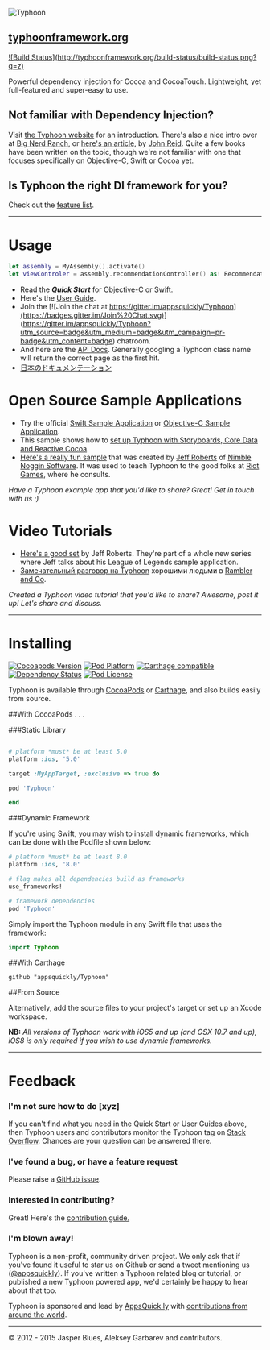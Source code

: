 ![Typhoon](http://www.typhoonframework.org/typhoon-splash.png)
## <a href="http://typhoonframework.org">typhoonframework.org</a>  

<a href="http://builds.appsquick.ly/browse/TPN-TC/latest">
![Build Status](http://typhoonframework.org/build-status/build-status.png?q=z)
</a>

Powerful dependency injection for Cocoa and CocoaTouch. Lightweight, yet full-featured and super-easy to use. 

## Not familiar with Dependency Injection? 

Visit <a href="http://typhoonframework.org">the Typhoon website</a> for an introduction. There's also a nice intro over at <a href="http://www.bignerdranch.com/blog/dependency-injection-ios/">Big Nerd Ranch</a>, or <a href="http://www.objc.io/issue-15/dependency-injection.html">here's an article</a>, by <a href="http://qualitycoding.org/">John Reid</a>. Quite a few books have been written on the topic, though we're not familiar with one that focuses specifically on Objective-C, Swift or Cocoa yet. 

## Is Typhoon the right DI framework for you? 

Check out the <a href="http://www.typhoonframework.org/#features">feature list</a>. 

---------------------------------------

# Usage

```swift
let assembly = MyAssembly().activate()
let viewControler = assembly.recommendationController() as! RecommendationController
```

* Read the ***Quick Start*** for <a href="https://github.com/typhoon-framework/Typhoon/wiki/Quick-Start">Objective-C</a> or <a href="https://github.com/appsquickly/Typhoon/wiki/Swift-Quick-Start">Swift</a>. 
* Here's the <a href="https://github.com/typhoon-framework/Typhoon/wiki/Types-of-Injections">User Guide</a>.
* Join the [![Join the chat at https://gitter.im/appsquickly/Typhoon](https://badges.gitter.im/Join%20Chat.svg)]
(https://gitter.im/appsquickly/Typhoon?utm_source=badge&utm_medium=badge&utm_campaign=pr-badge&utm_content=badge) chatroom. 
* And here are the <a href="http://www.typhoonframework.org/docs/latest/api/modules.html">API Docs</a>. Generally googling a Typhoon class name will return the correct page as the first hit. 
* <a href="http://ios.caph.jp/typhoon/introduction">日本のドキュメンテーション</a>


# Open Source Sample Applications

* Try the official <a href="https://github.com/typhoon-framework/Typhoon-Swift-Example">Swift Sample Application</a> or <a href="https://github.com/typhoon-framework/Typhoon-example">Objective-C Sample Application</a>. 
* This sample shows how to <a href="https://github.com/typhoon-framework/Typhoon-CoreData-RAC-Example">set up Typhoon with Storyboards, Core Data and Reactive Cocoa</a>. 
* <a href="https://github.com/JeffBNimble/LoLBookOfChampions-ios">Here's a really fun sample</a> that was created by <a href="https://github.com/JeffBNimble">Jeff Roberts</a> of <a href="http://www.nimblenogginsoftware.com/">Nimble Noggin Software</a>. It was used to teach Typhoon to the good folks at <a href="http://www.riotgames.com/">Riot Games</a>, where he consults. 

*Have a Typhoon example app that you'd like to share? Great! Get in touch with us :)*

# Video Tutorials

* <a href="https://www.youtube.com/playlist?list=PLhU81D62nv-Yd5jCW9LRjI4_AfI5NwJhe">Here's a good set</a> by Jeff Roberts. They're part of a whole new series where Jeff talks about his League of Legends sample application. 
* <a href="https://www.youtube.com/watch?v=LO59z3fjc9k">Замечательный разговор на Typhoon</a> хорошими людьми в <a href="http://rambler-co.ru/">Rambler and Co</a>. 

*Created a Typhoon video tutorial that you'd like to share? Awesome, post it up! Let's share and discuss.*

---------------------------------------

# Installing 
<a href="https://github.com/appsquickly/Typhoon/wiki/Change-Log">![Cocoapods Version](https://cocoapod-badges.herokuapp.com/v/Typhoon/badge.png)</a> [![Pod Platform](http://img.shields.io/cocoapods/p/Typhoon.svg?style=flat)](http://typhoonframework.org/docs/latest/api/modules.html) [![Carthage compatible](https://img.shields.io/badge/Carthage-compatible-4BC51D.svg?style=flat)](https://github.com/Carthage/Carthage) [![Dependency Status](https://www.versioneye.com/objective-c/typhoon/1.1.1/badge.svg?style=flat)](https://www.versioneye.com/objective-c/typhoon) [![Pod License](http://img.shields.io/cocoapods/l/Typhoon.svg?style=flat)](https://github.com/appsquickly/Typhoon/blob/master/LICENSE)

Typhoon is available through <a href="http://cocoapods.org/?q=Typhoon">CocoaPods</a> or <a href="https://github.com/Carthage/Carthage">Carthage</a>, and also builds easily from source.

##With CocoaPods . . . 

###Static Library

```ruby

# platform *must* be at least 5.0
platform :ios, '5.0'

target :MyAppTarget, :exclusive => true do

pod 'Typhoon'

end
```

###Dynamic Framework

If you're using Swift, you may wish to install dynamic frameworks, which can be done with the Podfile shown below: 

```ruby
# platform *must* be at least 8.0
platform :ios, '8.0'

# flag makes all dependencies build as frameworks
use_frameworks!

# framework dependencies
pod 'Typhoon'
```

Simply import the Typhoon module in any Swift file that uses the framework:

```Swift
import Typhoon
```

##With Carthage

```
github "appsquickly/Typhoon"
```

##From Source

Alternatively, add the source files to your project's target or set up an Xcode workspace. 

**NB:** *All versions of Typhoon work with iOS5 and up (and OSX 10.7 and up), iOS8 is only required if you wish to use dynamic frameworks.* 

---------------------------------------

# Feedback

### I'm not sure how to do [xyz]

If you can't find what you need in the Quick Start or User Guides above, then Typhoon users and contributors monitor the Typhoon tag on <a href="http://stackoverflow.com/questions/tagged/typhoon?sort=newest&pageSize=15">Stack Overflow</a>. Chances are your question can be answered there. 

### I've found a bug, or have a feature request

Please raise a <a href="https://github.com/typhoon-framework/Typhoon/issues">GitHub issue</a>.

### Interested in contributing?

 Great! Here's the <a href="https://github.com/typhoon-framework/Typhoon/wiki/Contribution-Guide">contribution guide.</a>

### I'm blown away!

Typhoon is a non-profit, community driven project. We only ask that if you've found it useful to star us on Github or send a tweet mentioning us (<a href="https://twitter.com/appsquickly">@appsquickly</a>). If you've written a Typhoon related blog or tutorial, or published a new Typhoon powered app, we'd certainly be happy to hear about that too. 

Typhoon is sponsored and lead by <a href="http://appsquick.ly">AppsQuick.ly</a> with <a href="https://github.com/appsquickly/Typhoon/graphs/contributors">contributions from around the world</a>. 
 
---------------------------------------
© 2012 - 2015 Jasper Blues, Aleksey Garbarev and contributors.



